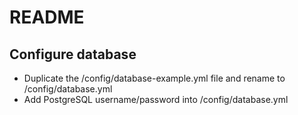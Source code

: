 # README

## Configure database

- Duplicate the /config/database-example.yml file and rename to /config/database.yml
- Add PostgreSQL username/password into /config/database.yml
